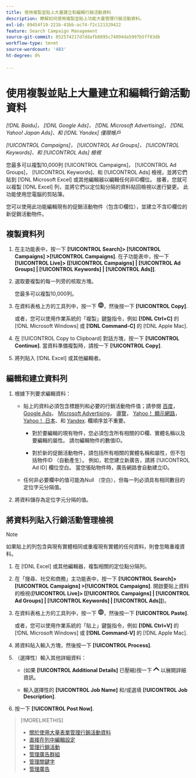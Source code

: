 ```yaml
---
title: 使用複製並貼上大量建立和編輯行銷活動資料
description: 瞭解如何使用複製並貼上功能大量管理行銷活動資料。
exl-id: 09454f19-221b-43bb-ac74-f2c121329422
feature: Search Campaign Management
source-git-commit: 052574217d7ddafb8895c74094da5997b5ff83db
workflow-type: tm+mt
source-wordcount: '483'
ht-degree: 0%

---
```


# 使用複製並貼上大量建立和編輯行銷活動資料

*[!DNL Baidu]， [!DNL Google Ads]， [!DNL Microsoft Advertising]， [!DNL Yahoo! Japan Ads]、和 [!DNL Yandex] 僅限帳戶*

*[!UICONTROL Campaigns]， [!UICONTROL Ad Groups]， [!UICONTROL Keywords]、和 [!UICONTROL Ads] 檢視*

您最多可以複製10,000列 [!UICONTROL Campaigns]， [!UICONTROL Ad Groups]， [!UICONTROL Keywords]、和 [!UICONTROL Ads] 檢視，並將它們貼到 [!DNL Microsoft Excel] 或其他編輯器以編輯任何非ID欄位。 接著，您就可以複製 [!DNL Excel] 列，並將它們以定位點分隔的資料貼回檢視以進行變更。 此功能使用您電腦的剪貼簿。

您可以使用此功能編輯現有的促銷活動物件（包含ID欄位），並建立不含ID欄位的新促銷活動物件。

## 複製資料列

1. 在主功能表中，按一下 **[!UICONTROL Search]> [!UICONTROL Campaigns] >[!UICONTROL Campaigns]**. 在子功能表中，按一下 **[!UICONTROL Live]> \[[!UICONTROL Campaigns] \| [!UICONTROL Ad Groups] \| [!UICONTROL Keywords] \| [!UICONTROL Ads]\]**.

1. 選取要複製的每一列旁的核取方塊。

   您最多可以複製10,000列。

1. 在資料表格上方的工具列中，按一下 ![更多](/help/search-social-commerce/assets/more.png "更多")，然後按一下 **[!UICONTROL Copy]**.

   或者，您可以使用作業系統的「複製」鍵盤指令，例如 **[!DNL Ctrl+C]** 的 [!DNL Microsoft Windows] 或 **[!DNL Command-C]** 的 [!DNL Apple Mac].

1. 在 [!UICONTROL Copy to Clipboard] 對話方塊，按一下 **[!UICONTROL Continue]**. 當資料準備複製時，請按一下 **[!UICONTROL Copy]**.

1. 將列貼入 [!DNL Excel] 或其他編輯者。

## 編輯和建立資料列

1. 根據下列要求編輯資料：

   * 貼上的資料必須包含標題列和必要的行銷活動物件值；請參閱 [百度](/help/search-social-commerce/campaign-management/bulksheets/bulksheet-data-formats/bulksheet-data-baidu.md)， [Google Ads](/help/search-social-commerce/campaign-management/bulksheets/bulksheet-data-formats/bulksheet-data-google.md)， [Microsoft Advertising](/help/search-social-commerce/campaign-management/bulksheets/bulksheet-data-formats/bulksheet-data-microsoft.md)， [導覽](/help/search-social-commerce/campaign-management/bulksheets/bulksheet-data-formats/bulksheet-data-naver.md)， [Yahoo！ 顯示網路](/help/search-social-commerce/campaign-management/bulksheets/bulksheet-data-formats/bulksheet-data-yahoo-display-network.md)， [Yahoo！ 日本](/help/search-social-commerce/campaign-management/bulksheets/bulksheet-data-formats/bulksheet-data-yahoo-japan.md)、和 [Yandex](/help/search-social-commerce/campaign-management/bulksheets/bulksheet-data-formats/bulksheet-data-yandex.md). 欄順序並不重要。

      * 對於要編輯的現有物件，您必須包含所有相關的ID欄、實體名稱以及要編輯的屬性。 請勿編輯物件的數值ID。

      * 對於新的促銷活動物件，請包括所有相關的實體名稱和屬性，但不包括物件ID （自動產生）。 例如，若您建立新廣告，請將 [!UICONTROL Ad ID] 欄位空白。 當您張貼物件時，廣告網路會自動建立ID。

   * 任何非必要欄中的值可能為Null （空白），但每一列必須具有相同數目的定位字元分隔值。

1. 將資料儲存為定位字元分隔的值。

## 將資料列貼入行銷活動管理檢視

>[!NOTE]
>
>如果貼上的列包含與現有實體相同或重複現有實體的任何資料，則會忽略重複資料。

1. 在 [!DNL Excel] 或其他編輯器，複製相關的定位點分隔列。

1. 在「搜尋、社交和商務」主功能表中，按一下 **[!UICONTROL Search]> [!UICONTROL Campaigns] >[!UICONTROL Campaigns]**. 開啟要貼上資料的檢視(**[!UICONTROL Live]> \[[!UICONTROL Campaigns] \| [!UICONTROL Ad Groups] \| [!UICONTROL Keywords] \| [!UICONTROL Ads]\]**)。

1. 在資料表格上方的工具列中，按一下 ![更多](/help/search-social-commerce/assets/more.png "更多")，然後按一下 **[!UICONTROL Paste]**.

   或者，您可以使用作業系統的「貼上」鍵盤指令，例如 **[!DNL Ctrl+V]** 的 [!DNL Microsoft Windows] 或 **[!DNL Command-V]** 的 [!DNL Apple Mac].

1. 將資料貼入輸入方塊，然後按一下 **[!UICONTROL Process]**.

1. （選擇性）輸入其他詳細資料：

   * (如果 **[!UICONTROL Additional Details]** 已壓縮)按一下 ![開啟](/help/search-social-commerce/assets/chevron-up.png "開啟") 以展開詳細資訊。

   * 輸入選擇性的 **[!UICONTROL Job Name]** 和/或選填 **[!UICONTROL Job Description]**.

1. 按一下 **[!UICONTROL Post Now]**.


>[!MORELIKETHIS]
>
>* [關於使用大量表單管理行銷活動資料](/help/search-social-commerce/campaign-management/bulksheets/bulksheet-about.md)
>* [直接在列中編輯設定](/help/search-social-commerce/common-tasks/settings-edit-within-row.md)
>* [管理行銷活動](/help/search-social-commerce/campaign-management/campaigns/campaign-manage.md)
>* [管理廣告群組](/help/search-social-commerce/campaign-management/campaigns/ad-group-manage.md)
>* [管理關鍵字](/help/search-social-commerce/campaign-management/campaigns/keyword-manage.md)
>* [管理廣告](/help/search-social-commerce/campaign-management/campaigns/ad-manage.md)
